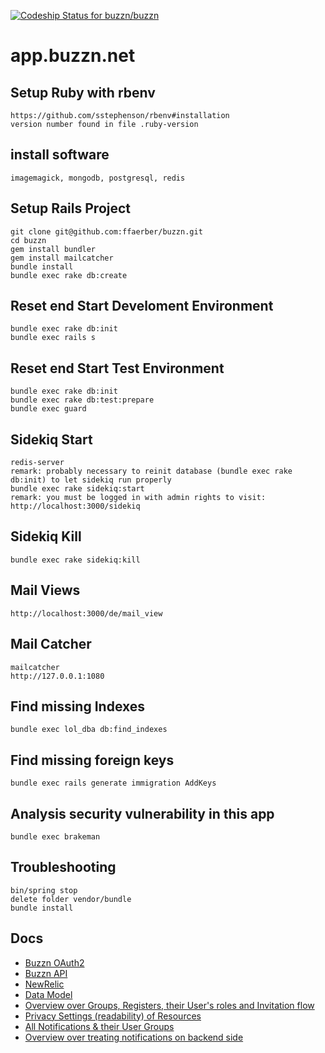 [![Codeship Status for buzzn/buzzn](https://codeship.com/projects/9ea4e2c0-381a-0132-1daa-26b918746a8c/status)](https://codeship.com/projects/41893)

# app.buzzn.net

## Setup Ruby with rbenv
    https://github.com/sstephenson/rbenv#installation
    version number found in file .ruby-version

## install software
    imagemagick, mongodb, postgresql, redis

## Setup Rails Project
    git clone git@github.com:ffaerber/buzzn.git
    cd buzzn
    gem install bundler
    gem install mailcatcher
    bundle install
    bundle exec rake db:create

## Reset end Start Develoment Environment
    bundle exec rake db:init
    bundle exec rails s

## Reset end Start Test Environment
    bundle exec rake db:init
    bundle exec rake db:test:prepare
    bundle exec guard

## Sidekiq Start
    redis-server
    remark: probably necessary to reinit database (bundle exec rake db:init) to let sidekiq run properly
    bundle exec rake sidekiq:start
    remark: you must be logged in with admin rights to visit:
    http://localhost:3000/sidekiq

## Sidekiq Kill
    bundle exec rake sidekiq:kill

## Mail Views
    http://localhost:3000/de/mail_view

## Mail Catcher
    mailcatcher
    http://127.0.0.1:1080

## Find missing Indexes
    bundle exec lol_dba db:find_indexes

## Find missing foreign keys
    bundle exec rails generate immigration AddKeys

## Analysis security vulnerability in this app
    bundle exec brakeman

## Troubleshooting
    bin/spring stop
    delete folder vendor/bundle
    bundle install

## Docs
  - [Buzzn OAuth2](https://github.com/buzzn/buzzn/blob/master/docs/auth.md)
  - [Buzzn API](https://github.com/buzzn/buzzn/blob/master/docs/api.md)
  - [NewRelic](https://rpm.newrelic.com/accounts/791323/servers)
  - [Data Model](https://www.lucidchart.com/documents/edit/023ef2a3-0b1d-4740-a202-4ad868f3c098)
  - [Overview over Groups, Registers, their User's roles and Invitation flow](https://www.lucidchart.com/documents/edit/0a16d140-934c-4f50-b730-7d6684162232/0)
  - [Privacy Settings (readability) of Resources](https://docs.google.com/spreadsheets/d/13NtNstj4AVEbxvXTEgx6Hit-g0NHsS7Uy5JPYceETjI/edit#gid=0)
  - [All Notifications & their User Groups](https://docs.google.com/spreadsheets/d/1OPsKFke9NGUYPtWs7Nv5Iv4hMAvqpmYvCPtXEhPhYL4/edit#gid=0)
  - [Overview over treating notifications on backend side](https://www.lucidchart.com/documents/edit/7f412806-aa84-46d6-93c7-76bedebd47d9)
